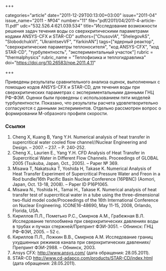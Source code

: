 +++

categories="article"
date="2011-12-29T00:13:00+03:00"
issue="2011-04"
issue_name="2011 - №04"
number="11"
file="pdf/2011/04/2011-4-article-11.pdf"
udc="532.526.4:621.039.534"
title="Исследование возможности решения задач течения воды со сверхкритическими параметрами кодами ANSYS-CFX и STAR-CD"
authors=["ChusovIA", "ShelegovAS", "SlobodchukVI", "UkraintsevVF", "YarkinAN"]
tags=["ядерный реактор", "сверхкритические параметры теплоносителя", "код ANSYS-CFX", "код STAR-CD", "турбулентность", "экспериментальный участок"]
rubric = "thermalphysics"
rubric_name = "Теплофизика и теплогидравлика"
doi="https://doi.org/10.26583/npe.2011.4.11"

+++

Приведены результаты сравнительного анализа оценок, выполненных с помощью кодов ANSYS-CFX и STAR-CD, для течения воды при сверхкритических параметрах с экспериментальными данными ГНЦ РФ-ФЭИ. Оценки были проведены с использованием пяти моделей турбулентности. Показано, что результаты расчета удовлетворительно согласуются с данными экспериментов. Отдельно рассмотрен вопрос о формировании М-образного профиля скорости.

### Ссылки

1. Cheng X, Kuang B, Yang Y.H. Numerical analysis of heat transfer in supercritical water cooled flow channel//Nuclear Engineering and Design. – 2007. – 237. – Р. 240-252.
2. Cheng X., Laurien E., Yang Y.H. CFD Analysis of Heat Transfer in Supercritical Water in Different Flow Channels. Proceedings of GLOBAL 2005 (Tsukuba, Japan, Oct., 2005). – Paper № 369.
3. Misawa T, Nakatsuka T, Yoshida H, Takase K. Numerical Analysis of Heat Transfer Experiment of Supercritical Pressure Water and Freon in a Rod bundle/16th Pacific Basin Nuclear Conference (16PBNC) (Aomori, Japan, Oct. 13-18, 2008). – Paper ID P16P1065.
4. Misawa N., Yoshida H., Tamai H., Takase K. Numerical analysis of heat transfer test of supercritical water in a tube using the three-dimensional two-fluid model code/Proceedings of the 16th International Conference on Nuclear Engineering. ICONE16-48690, May 11-15, 2008, Orlando, Florida, USA.
5. Кириллов П.Л., Пометько Р.С., Смирнов А.М., Грабежная В.Л. Исследование теплообмена при сверхкритических давлениях воды в трубах и пучках стержней/Препринт ФЭИ-3051. – Обнинск: ГНЦ РФ-ФЭИ, 2005. – 52 с.
6. Кириллов П.Л., Ложкин В.В., Смирнов А.М. Исследование границ ухудшенных режимов канала при сверхкритических давлениях/Препринт ФЭИ-2988. – Обнинск, 2003.
7. Ansys CFX: http://www.ansys.com/ (дата обращения: 28.05.2011).
8. STAR-CD http://www.cd-adapco.com/products/STAR-CD/index.html (дата обращения: 28.05.2011).